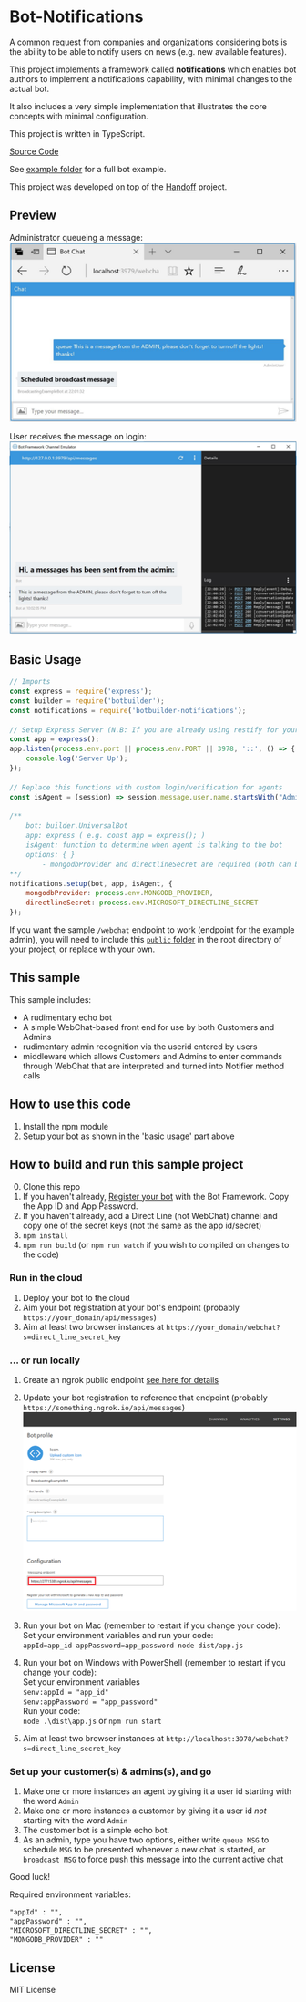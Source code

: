 # Bot-Notifications

A common request from companies and organizations considering bots is the ability to be able to notify users on news (e.g. new available features).

This project implements a framework called **notifications** which enables bot authors to implement a notifications capability, with minimal changes to the actual bot.

It also includes a very simple implementation that illustrates the core concepts with minimal configuration.

This project is written in TypeScript.

[Source Code](https://github.com/CatalystCode/bot-notifications)

See [example folder](https://github.com/CatalystCode/bot-notifications/example) for a full bot example.

This project was developed on top of the [Handoff](https://github.com/CatalystCode/bot-handoff) project.

## Preview
Administrator queueing a message:
[![Preview](/docs/queue-admin.jpg)](/docs/queue-admin.jpg)

User receives the message on login:
[![Preview](/docs/queue-user.jpg)](/docs/queue-user.jpg)

## Basic Usage

```javascript
// Imports
const express = require('express');
const builder = require('botbuilder');
const notifications = require('botbuilder-notifications');

// Setup Express Server (N.B: If you are already using restify for your bot, you will need replace it with an express server)
const app = express();
app.listen(process.env.port || process.env.PORT || 3978, '::', () => {
    console.log('Server Up');
});

// Replace this functions with custom login/verification for agents
const isAgent = (session) => session.message.user.name.startsWith("Admin");

/**
    bot: builder.UniversalBot
    app: express ( e.g. const app = express(); )
    isAgent: function to determine when agent is talking to the bot
    options: { }
        - mongodbProvider and directlineSecret are required (both can be left out of setup options if provided in environment variables.)
**/
notifications.setup(bot, app, isAgent, {
    mongodbProvider: process.env.MONGODB_PROVIDER,
    directlineSecret: process.env.MICROSOFT_DIRECTLINE_SECRET
});

```

If you want the sample `/webchat` endpoint to work (endpoint for the example admin), you will need to include this [`public` folder](https://github.com/CatalystCode/bot-broadcasting/example/public) in the root directory of your project, or replace with your own.

## This sample

This sample includes:

* A rudimentary echo bot
* A simple WebChat-based front end for use by both Customers and Admins
* rudimentary admin recognition via the userid entered by users
* middleware which allows Customers and Admins to enter commands through WebChat that are interpreted and turned into Notifier method calls

## How to use this code
1) Install the npm module 
2) Setup your bot as shown in the 'basic usage' part above

## How to build and run this sample project

0. Clone this repo
1. If you haven't already, [Register your bot](https://dev.botframework.com/bots/new) with the Bot Framework. Copy the App ID and App Password.
2. If you haven't already, add a Direct Line (not WebChat) channel and copy one of the secret keys (not the same as the app id/secret)
3. `npm install`
4. `npm run build` (or `npm run watch` if you wish to compiled on changes to the code)

### Run in the cloud

1. Deploy your bot to the cloud
2. Aim your bot registration at your bot's endpoint (probably `https://your_domain/api/messages`)
3. Aim at least two browser instances at `https://your_domain/webchat?s=direct_line_secret_key`

### ... or run locally

1. Create an ngrok public endpoint [see here for details](https://github.com/Microsoft-DXEIP/Tokyo-Hack-Docs#1-with-your-app-still-running-on-localhost-bind-the-localhost-deployment-with-ngrok-we-will-need-this-url-for-registering-our-bot)
2. Update your bot registration to reference that endpoint (probably `https://something.ngrok.io/api/messages`)
![Reference bot to ngrok endpoint](/docs/referenceBotToNgrok.jpg)
3. Run your bot on Mac (remember to restart if you change your code):  
    Set your environment variables and run your code:  
    `appId=app_id appPassword=app_password node dist/app.js`   
4. Run your bot on Windows with PowerShell (remember to restart if you change your code):   
    Set your environment variables  
          `$env:appId = "app_id"`  
          `$env:appPassword = "app_password"`  
        Run your code:  
          `node .\dist\app.js` or `npm run start` 

5. Aim at least two browser instances at `http://localhost:3978/webchat?s=direct_line_secret_key`

### Set up your customer(s) & admins(s), and go

1. Make one or more instances an agent by giving it a user id starting with the word `Admin`
2. Make one or more instances a customer by giving it a user id *not* starting with the word `Admin`
3. The customer bot is a simple echo bot.
4. As an admin, type you have two options, either write `queue MSG` to schedule `MSG` to be presented whenever a new chat is started, or `broadcast MSG` to force push this message into the current active chat

Good luck!

Required environment variables:
```
"appId" : "",
"appPassword" : "",
"MICROSOFT_DIRECTLINE_SECRET" : "",
"MONGODB_PROVIDER" : ""      
```

## License

MIT License
